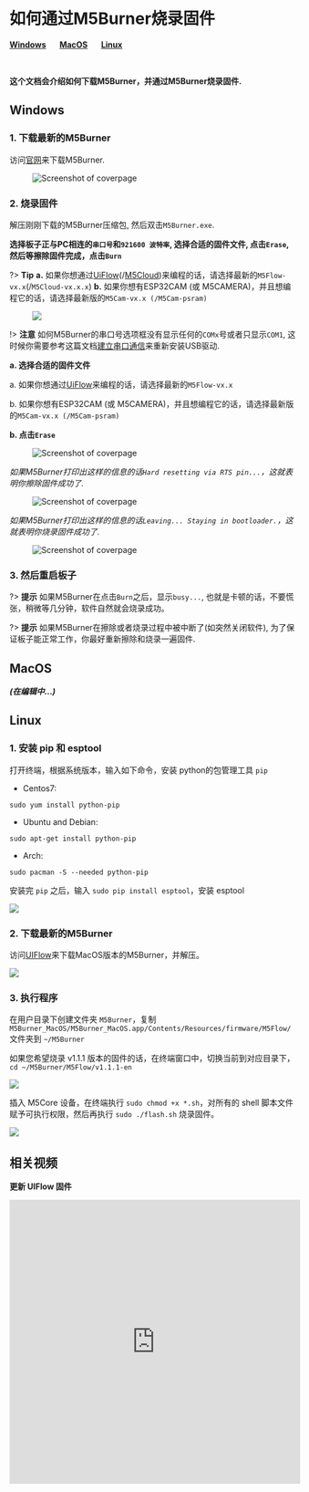 # 如何通过M5Burner烧录固件

**[Windows](#Windows)**&nbsp;&nbsp;&nbsp;&nbsp;&nbsp;&nbsp;**[MacOS](#MacOS)**&nbsp;&nbsp;&nbsp;&nbsp;&nbsp;&nbsp;**[Linux](#Linux)**

&nbsp;

**这个文档会介绍如何下载M5Burner，并通过M5Burner烧录固件.**

## Windows

### 1. 下载最新的M5Burner

访问[官网](http://www.m5stack.com)来下载M5Burner.

<figure class="thumbnails">
    <img src="assets/img/getting_started_pics/how_to_burn_firmware/download_M5Burner.png" alt="Screenshot of coverpage" title="Cover page">
</figure>

### 2. 烧录固件

解压刚刚下载的M5Burner压缩包, 然后双击`M5Burner.exe`.

**选择板子正与PC相连的`串口号`和`921600 波特率`, 选择合适的固件文件, 点击`Erase`, 然后等擦除固件完成，点击`Burn`**

?> **Tip** **a.** 如果你想通过[UiFlow](http://flow.m5stack.com)(/[M5Cloud](http://cloud.m5stack.com))来编程的话，请选择最新的`M5Flow-vx.x`(/`M5Cloud-vx.x.x`) **b.** 如果你想有ESP32CAM (或 M5CAMERA)，并且想编程它的话，请选择最新版的`M5Cam-vx.x (/M5Cam-psram)`

<figure class="thumbnails">
    <img src="assets/img/getting_started_pics/how_to_burn_firmware/burn_flow_firmware.gif">
</figure>

!> **注意** 如何M5Burner的串口号选项框没有显示任何的`COMx`号或者只显示`COM1`, 这时候你需要参考这篇文档[建立串口通信](/zh_CN/related_documents/establish_serial_connection)来重新安装USB驱动.

**a. 选择合适的固件文件**

a. 如果你想通过[UiFlow](http://flow.m5stack.com)来编程的话，请选择最新的`M5Flow-vx.x`

b. 如果你想有ESP32CAM (或 M5CAMERA)，并且想编程它的话，请选择最新版的`M5Cam-vx.x (/M5Cam-psram)`

**b. 点击`Erase`**

<figure class="thumbnails">
    <img src="assets/img/getting_started_pics/how_to_burn_firmware/burn_firmware_01.png" alt="Screenshot of coverpage" title="Cover page">
</figure>


*如果M5Burner打印出这样的信息的话`Hard resetting via RTS pin...`，这就表明你擦除固件成功了.*

<figure class="thumbnails">
    <img src="assets/img/getting_started_pics/how_to_burn_firmware/burn_firmware_04.png" alt="Screenshot of coverpage" title="Cover page">
</figure>


*如果M5Burner打印出这样的信息的话`Leaving... Staying in bootloader.`，这就表明你烧录固件成功了.*

<figure class="thumbnails">
    <img src="assets/img/getting_started_pics/how_to_burn_firmware/burn_firmware_05.png" alt="Screenshot of coverpage" title="Cover page">
</figure>

### 3. 然后重启板子

?> **提示**
如果M5Burner在点击`Burn`之后，显示`busy...`, 也就是卡顿的话，不要慌张，稍微等几分钟，软件自然就会烧录成功。

?> **提示** 如果M5Burner在擦除或者烧录过程中被中断了(如突然关闭软件), 为了保证板子能正常工作，你最好重新擦除和烧录一遍固件.

## MacOS

***(在编辑中...)***

## Linux

### 1. 安装 pip 和 esptool

打开终端，根据系统版本，输入如下命令，安装 python的包管理工具 `pip`

* Centos7:

```shell
sudo yum install python-pip
```

* Ubuntu and Debian:

```shell
sudo apt-get install python-pip
```

* Arch:

```shell
sudo pacman -S --needed python-pip
```

安装完 `pip` 之后，输入 `sudo pip install esptool`，安装 esptool

<img src="assets/img/getting_started_pics/how_to_burn_firmware/burn_firmware_11.png">

### 2. 下载最新的M5Burner

访问[UIFlow](http://www.m5stack.com)来下载MacOS版本的M5Burner，并解压。

<img src="assets/img/getting_started_pics/how_to_burn_firmware/burn_firmware_10.png">

### 3. 执行程序

在用户目录下创建文件夹 `M5Burner`，复制 `M5Burner_MacOS/M5Burner_MacOS.app/Contents/Resources/firmware/M5Flow/` 文件夹到 `~/M5Burner`

如果您希望烧录 v1.1.1 版本的固件的话，在终端窗口中，切换当前到对应目录下，`cd ~/M5Burner/M5Flow/v1.1.1-en`

<img src="assets/img/getting_started_pics/how_to_burn_firmware/burn_firmware_13.png">

插入 M5Core 设备，在终端执行 `sudo chmod +x *.sh`，对所有的 shell 脚本文件赋予可执行权限，然后再执行 `sudo ./flash.sh` 烧录固件。

<img src="assets/img/getting_started_pics/how_to_burn_firmware/burn_firmware_12.png">

## 相关视频

**更新 UIFlow 固件**

<iframe height=498 width=510 src='https://player.youku.com/embed/XNDAxNjc5NjM1Mg==' frameborder="0" allow="accelerometer; autoplay; encrypted-media; gyroscope; picture-in-picture" allowfullscreen></iframe>
